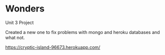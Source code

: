 # Wonders
Unit 3 Project

Created a new one to fix problems with mongo and heroku databases and what not.

https://cryptic-island-96673.herokuapp.com/
